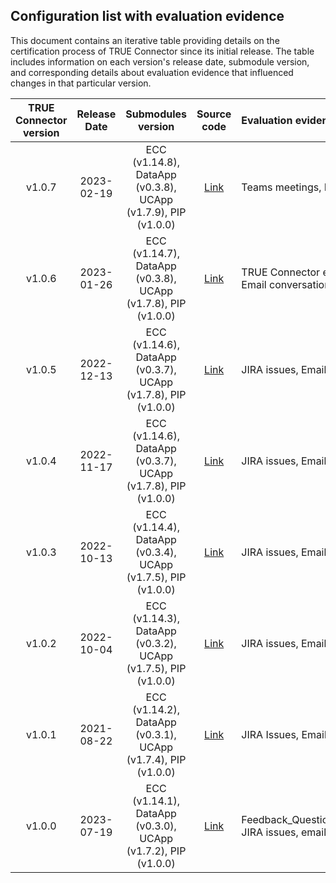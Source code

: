 ## Configuration list with evaluation evidence

This document contains an iterative table providing details on the certification process of TRUE Connector since its initial release. The table includes information on each version's release date, submodule version, and corresponding details about evaluation evidence that influenced changes in that particular version.

| TRUE Connector version  | Release Date   | Submodules version                                                      | Source code | Evaluation evidence| 
|:-----------------------:|:--------------:|:-----------------------------------------------------------------------:|:----------:|:-------------------|
| v1.0.7                  | 2023-02-19     | ECC (v1.14.8), DataApp (v0.3.8), UCApp (v1.7.9), PIP (v1.0.0)           |[Link](https://github.com/Engineering-Research-and-Development/true-connector/releases/tag/v1.0.7) |Teams meetings, Email conversations |
| v1.0.6                  | 2023-01-26     | ECC (v1.14.7), DataApp (v0.3.8), UCApp (v1.7.8), PIP (v1.0.0)           |[Link](https://github.com/Engineering-Research-and-Development/true-connector/releases/tag/v1.0.6) |TRUE Connector evaluation clarification points TC/v1/v2/v3/v4/v5/v6, Email conversations |
| v1.0.5                  | 2022-12-13     | ECC (v1.14.6), DataApp (v0.3.7), UCApp (v1.7.8), PIP (v1.0.0)           |[Link](https://github.com/Engineering-Research-and-Development/true-connector/releases/tag/v1.0.5) | JIRA issues, Email conversations |
| v1.0.4                  | 2022-11-17     | ECC (v1.14.6), DataApp (v0.3.7), UCApp (v1.7.8), PIP (v1.0.0)           |[Link](https://github.com/Engineering-Research-and-Development/true-connector/releases/tag/v1.0.4) |JIRA issues, Email conversations |
| v1.0.3                  | 2022-10-13     | ECC (v1.14.4), DataApp (v0.3.4), UCApp (v1.7.5), PIP (v1.0.0)           |[Link](https://github.com/Engineering-Research-and-Development/true-connector/releases/tag/v1.0.3) | JIRA issues, Email conversations |
| v1.0.2                  | 2022-10-04     | ECC (v1.14.3), DataApp (v0.3.2), UCApp (v1.7.5), PIP (v1.0.0)           |[Link](https://github.com/Engineering-Research-and-Development/true-connector/releases/tag/v1.0.2) | JIRA issues, Email conversations |
| v1.0.1                  | 2021-08-22     | ECC (v1.14.2), DataApp (v0.3.1), UCApp (v1.7.4), PIP (v1.0.0)           |[Link](https://github.com/Engineering-Research-and-Development/true-connector/releases/tag/v1.0.1) | JIRA Issues, Email conversations |
| v1.0.0                  | 2023-07-19     | ECC (v1.14.1), DataApp (v0.3.0), UCApp (v1.7.2), PIP (v1.0.0)           |[Link](https://github.com/Engineering-Research-and-Development/true-connector/releases/tag/v1.0.0) | Feedback_Questionnaire_Connector_TRUE_Connector_14_07_2023.xlsx, JIRA issues, email conversations |


